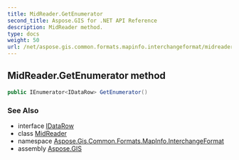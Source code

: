 ```yaml
---
title: MidReader.GetEnumerator
second_title: Aspose.GIS for .NET API Reference
description: MidReader method. 
type: docs
weight: 50
url: /net/aspose.gis.common.formats.mapinfo.interchangeformat/midreader/getenumerator/
---
```

## MidReader.GetEnumerator method

```csharp
public IEnumerator<IDataRow> GetEnumerator()
```

### See Also

* interface [IDataRow](../../../aspose.gis.common.formats.mapinfo/idatarow/)
* class [MidReader](../)
* namespace [Aspose.Gis.Common.Formats.MapInfo.InterchangeFormat](../../midreader/)
* assembly [Aspose.GIS](../../../)


